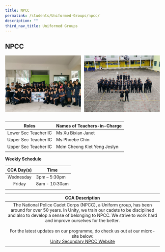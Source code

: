 ```yaml
---
title: NPCC
permalink: /students/Uniformed-Groups/npcc/
description: ""
third_nav_title: Uniformed Groups
---
```

## NPCC

<img src="/images/CCA Openhouse_1.jpg" style="width:49%" align=left>
<img src="/images/CCA Openhouse_2.jpg" style="width:49%" align=right>
<br clear="left"><br>

| **Roles** | **Names of Teachers-in-Charge** |
|:---:|---|
| Lower Sec Teacher IC | Ms Xu Bixian Janet |
| Upper Sec Teacher IC | Ms Phoebe Chin |
| Upper Sec Teacher IC | Mdm Cheong Kiet Yeng Jeslyn |
|  |  |

**Weekly Schedule**

| **CCA Day(s)** | **Time** |
|:---:|---|
| Wednesday | 3pm – 5:30pm |
| Friday | 8am - 10:30am |
|  |  |

| **CCA Description** |
|:---:|
| The National Police Cadet Corps (NPCC), a Uniform group, has been around for over 50 years. In Unity, we train our cadets to be disciplined and also to develop a sense of belonging to NPCC. We strive to work hard and improve ourselves for the better.  <br><br>For the latest updates on our programme, do check us out at our micro-site below:  <br>[Unity Secondary NPCC Website](https://sites.google.com/moe.edu.sg/ussnpcc/) |
|  |
